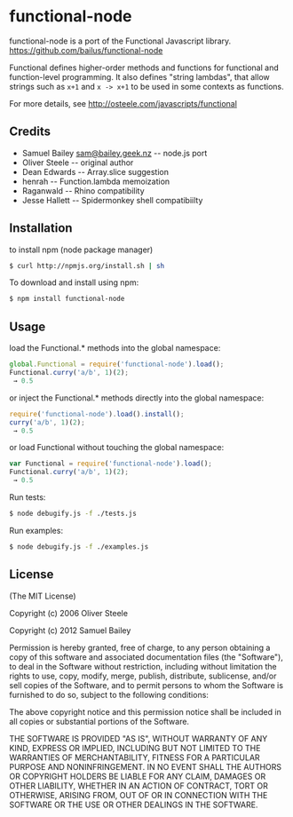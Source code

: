 # functional-node
functional-node is a port of the Functional Javascript library.
 https://github.com/bailus/functional-node

Functional defines higher-order methods and functions for functional
and function-level programming.  It also defines "string lambdas",
that allow strings such as `x+1` and `x -> x+1` to be used in some
contexts as functions.

For more details, see 
 http://osteele.com/javascripts/functional

## Credits
 - Samuel Bailey <sam@bailey.geek.nz> -- node.js port
 - Oliver Steele -- original author
 - Dean Edwards -- Array.slice suggestion
 - henrah -- Function.lambda memoization
 - Raganwald -- Rhino compatibility
 - Jesse Hallett -- Spidermonkey shell compatibiilty
 
## Installation
to install npm (node package manager)
``` bash
$ curl http://npmjs.org/install.sh | sh
```
To download and install using npm:
``` bash
$ npm install functional-node
```

## Usage
load the Functional.* methods into the global namespace:
``` js
global.Functional = require('functional-node').load();
Functional.curry('a/b', 1)(2);
 → 0.5
```

or inject the Functional.* methods directly into the global namespace:
```js
require('functional-node').load().install();
curry('a/b', 1)(2);
 → 0.5
```

or load Functional without touching the global namespace:
```js
var Functional = require('functional-node').load();
Functional.curry('a/b', 1)(2);
 → 0.5
```

Run tests:
``` bash
$ node debugify.js -f ./tests.js
```

Run examples:
``` bash
$ node debugify.js -f ./examples.js
```

## License 

(The MIT License)

Copyright (c) 2006 Oliver Steele

Copyright (c) 2012 Samuel Bailey

Permission is hereby granted, free of charge, to any person obtaining
a copy of this software and associated documentation files (the
"Software"), to deal in the Software without restriction, including
without limitation the rights to use, copy, modify, merge, publish,
distribute, sublicense, and/or sell copies of the Software, and to
permit persons to whom the Software is furnished to do so, subject to
the following conditions:

The above copyright notice and this permission notice shall be
included in all copies or substantial portions of the Software.

THE SOFTWARE IS PROVIDED "AS IS", WITHOUT WARRANTY OF ANY KIND,
EXPRESS OR IMPLIED, INCLUDING BUT NOT LIMITED TO THE WARRANTIES OF
MERCHANTABILITY, FITNESS FOR A PARTICULAR PURPOSE AND
NONINFRINGEMENT. IN NO EVENT SHALL THE AUTHORS OR COPYRIGHT HOLDERS BE
LIABLE FOR ANY CLAIM, DAMAGES OR OTHER LIABILITY, WHETHER IN AN ACTION
OF CONTRACT, TORT OR OTHERWISE, ARISING FROM, OUT OF OR IN CONNECTION
WITH THE SOFTWARE OR THE USE OR OTHER DEALINGS IN THE SOFTWARE.
